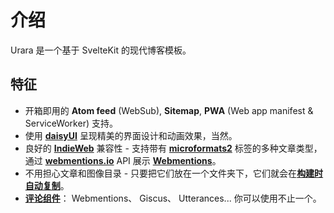 # 介绍

Urara 是一个基于 SvelteKit 的现代博客模板。

## 特征

- 开箱即用的 **Atom feed** (WebSub), **Sitemap**, **PWA** (Web app manifest & ServiceWorker) 支持。
- 使用 [**daisyUI**](https://github.com/saadeghi/daisyui) 呈现精美的界面设计和动画效果，当然。
- 良好的 [**IndieWeb**](https://indieweb.org/) 兼容性 - 支持带有 [**microformats2**](https://microformats.org/) 标签的多种文章类型，通过 [**webmentions.io**](https://webmentions.io) API 展示 [**Webmentions**](https://webmention.org/)。
- 不用担心文章和图像目录 - 只要把它们放在一个文件夹下，它们就会在[**构建时自动复制**](https://github.com/importantimport/urara/blob/main/urara.js)。
- [**评论组件**](https://github.com/importantimport/urara/tree/main/src/lib/components/comments)： Webmentions、 Giscus、 Utterances... 你可以使用不止一个。
